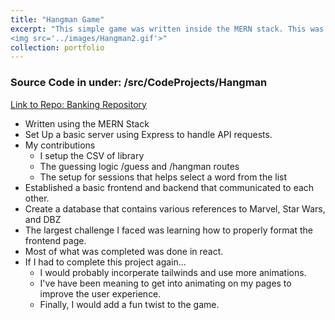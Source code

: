 ```yaml
---
title: "Hangman Game"
excerpt: "This simple game was written inside the MERN stack. This was a team effort that I helped lead. <br/><img src='../images/Hangman.png'>
<img src='../images/Hangman2.gif'>"
collection: portfolio
---
```


### Source Code in under: /src/CodeProjects/Hangman
[Link to Repo: Banking Repository](https://github.com/BoyWonder64/GroupProject3750-Hangman)


- Written using the MERN Stack
- Set Up a basic server using Express to handle API requests.
- My contributions
    - I setup the CSV of library
    - The guessing logic /guess and /hangman routes
    - The setup for sessions that helps select a word from the list
- Established a basic frontend and backend that communicated to each other.
- Create a database that contains various references to Marvel, Star Wars, and DBZ
- The largest challenge I faced was learning how to properly format the frontend page.
- Most of what was completed was done in react.
- If I had to complete this project again...
    - I would probably incorperate tailwinds and use more animations.
    - I've have been meaning to get into animating on my pages to improve the user experience. 
    - Finally, I would add a fun twist to the game. 

